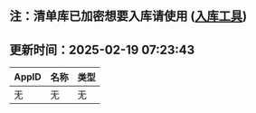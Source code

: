 ## 注：清单库已加密想要入库请使用 ([入库工具](https://github.com/BlankTMing/ManifestAutoUpdate/releases))

## 更新时间：2025-02-19 07:23:43
| AppID | 名称 | 类型  |
| :-------------------- | :----------------------------- | :----------- |
| 无 | 无 | 无 |
